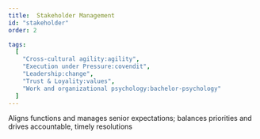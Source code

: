 ```yaml
---
title:  Stakeholder Management
id: "stakeholder"
order: 2

tags:
  [
    "Cross-cultural agility:agility",
    "Execution under Pressure:covendit",
    "Leadership:change",
    "Trust & Loyality:values",
    "Work and organizational psychology:bachelor-psychology"
  ]
---
```


 Aligns functions and manages senior expectations; balances priorities and drives accountable, timely resolutions
